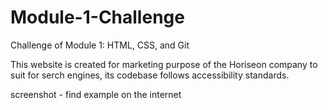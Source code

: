 # Module-1-Challenge
Challenge of Module 1: HTML, CSS, and Git

This website is created for marketing purpose of the Horiseon company to suit for serch engines, its codebase follows accessibility standards. 

screenshot - find example on the internet 